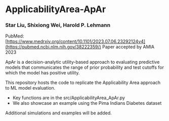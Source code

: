 # ApplicabilityArea-ApAr
### Star Liu, Shixiong Wei, Harold P. Lehmann

PubMed: [https://www.medrxiv.org/content/10.1101/2023.07.06.23292124v4](https://pubmed.ncbi.nlm.nih.gov/38222359/)
Paper accepted by AMIA 2023

ApAr is a decision-analytic utility-based approach to evaluating predictive models that communicates the range of prior probability and test cutoffs for which the model has positive utility. 

This repository hosts the code to replicate the Applicability Area approach to ML model evaluation. 
- Key functions are in the src/ApplicabilityArea_ApAr.py
- We also showcase an example using the Pima Indians Diabetes dataset

Additional simulations and examples will be added.
